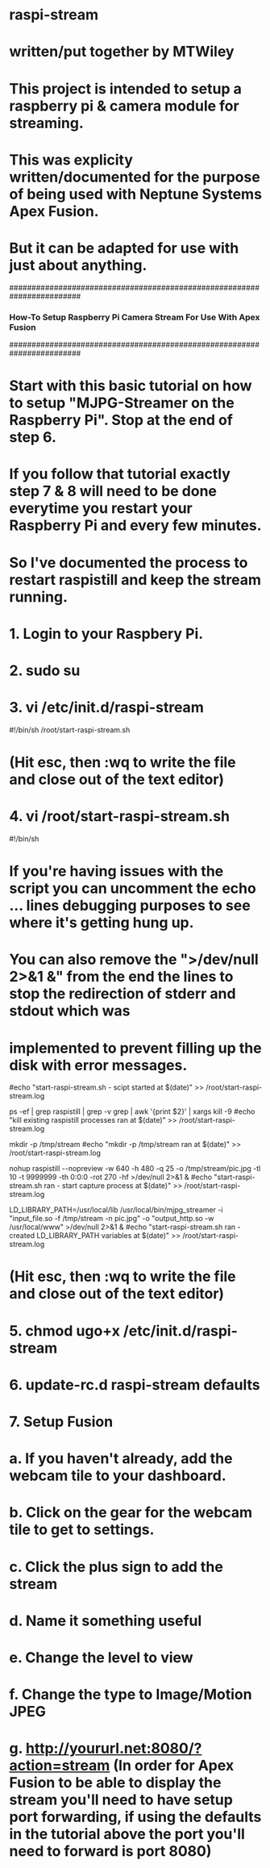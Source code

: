 # raspi-stream
# written/put together by MTWiley
# This project is intended to setup a raspberry pi & camera module for streaming.
# This was explicity written/documented for the purpose of being used with Neptune Systems Apex Fusion.
# But it can be adapted for use with just about anything.
########################################################################
### How-To Setup Raspberry Pi Camera Stream For Use With Apex Fusion ###
########################################################################
# Start with this basic tutorial on how to setup "MJPG-Streamer on the Raspberry Pi". Stop at the end of step 6. 
# If you follow that tutorial exactly step 7 & 8 will need to be done everytime you restart your Raspberry Pi and every few minutes.
# So I've documented the process to restart raspistill and keep the stream running.
# 1. Login to your Raspbery Pi.
# 2. sudo su
# 3. vi /etc/init.d/raspi-stream

#!/bin/sh
/root/start-raspi-stream.sh

# (Hit esc, then :wq to write the file and close out of the text editor)
# 4. vi /root/start-raspi-stream.sh

#!/bin/sh
# If you're having issues with the script you can uncomment the echo ... lines debugging purposes to see where it's getting hung up.
# You can also remove the ">/dev/null 2>&1 &" from the end the lines to stop the redirection of stderr and stdout which was 
# implemented to prevent filling up the disk with error messages.

#echo "start-raspi-stream.sh - scipt started at $(date)" >> /root/start-raspi-stream.log

ps -ef | grep raspistill | grep -v grep | awk '{print $2}' | xargs kill -9
#echo "kill existing raspistill processes ran at $(date)" >> /root/start-raspi-stream.log

mkdir -p /tmp/stream
#echo "mkdir -p /tmp/stream ran at $(date)" >> /root/start-raspi-stream.log

nohup raspistill --nopreview -w 640 -h 480 -q 25 -o /tmp/stream/pic.jpg -tl 10 -t 9999999 -th 0:0:0 -rot 270 -hf >/dev/null 2>&1 &
#echo "start-raspi-stream.sh ran  - start capture process at $(date)" >> /root/start-raspi-stream.log

LD_LIBRARY_PATH=/usr/local/lib /usr/local/bin/mjpg_streamer -i "input_file.so -f /tmp/stream -n pic.jpg" -o "output_http.so -w /usr/local/www" >/dev/null 2>&1 &
#echo "start-raspi-stream.sh ran - created LD_LIBRARY_PATH variables at $(date)" >> /root/start-raspi-stream.log

# (Hit esc, then :wq to write the file and close out of the text editor)
# 5. chmod ugo+x /etc/init.d/raspi-stream
# 6. update-rc.d raspi-stream defaults
# 7. Setup Fusion
#   a. If you haven't already, add the webcam tile to your dashboard.
#   b. Click on the gear for the webcam tile to get to settings.
#   c. Click the plus sign to add the stream
#   d. Name it something useful
#   e. Change the level to view
#   f. Change the type to Image/Motion JPEG
#   g. http://yoururl.net:8080/?action=stream (In order for Apex Fusion to be able to display the stream you'll need to have setup port forwarding, if using the defaults in the tutorial above the port you'll need to forward is port 8080)
